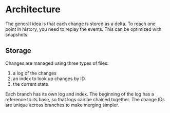 # Architecture

The general idea is that each change is stored as a delta. To reach one point in history, you need to replay the events. This can be optimized with snapshots.

## Storage

Changes are managed using three types of files:
1. a log of the changes
2. an index to look up changes by ID
3. the current state

Each branch has its own log and index. The beginning of the log has a reference to its base, so that logs can be chained together. The change IDs are unique across branches to make merging simpler.
